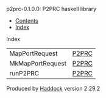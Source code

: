 <div id="package-header">

<span class="caption">p2prc-0.1.0.0: P2PRC haskell library</span>

- [Contents](index.html)
- [Index](doc-index.html)

</div>

<div id="content">

<div id="index">

Index

|                  |                                                |
|------------------|------------------------------------------------|
| MapPortRequest   | [P2PRC](P2PRC.html#t:MapPortRequest "P2PRC")   |
| MkMapPortRequest | [P2PRC](P2PRC.html#v:MkMapPortRequest "P2PRC") |
| runP2PRC         | [P2PRC](P2PRC.html#v:runP2PRC "P2PRC")         |

</div>

</div>

<div id="footer">

Produced by [Haddock](http://www.haskell.org/haddock/) version 2.29.2

</div>
